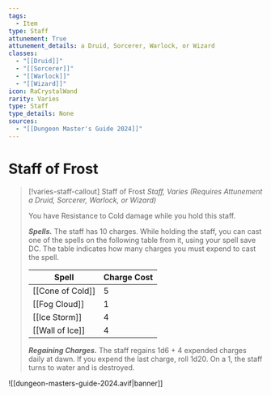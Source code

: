 ```yaml
---
tags:
  - Item
type: Staff
attunement: True
attunement_details: a Druid, Sorcerer, Warlock, or Wizard
classes:
  - "[[Druid]]"
  - "[[Sorcerer]]"
  - "[[Warlock]]"
  - "[[Wizard]]"
icon: RaCrystalWand
rarity: Varies
type: Staff
type_details: None
sources: 
  - "[[Dungeon Master's Guide 2024]]"
---
```

# Staff of Frost
>[!varies-staff-callout] Staff of Frost
>_Staff, Varies (Requires Attunement a Druid, Sorcerer, Warlock, or Wizard)_
>
>You have Resistance to Cold damage while you hold this staff.
>
>**_Spells._** The staff has 10 charges. While holding the staff, you can cast one of the spells on the following table from it, using your spell save DC. The table indicates how many charges you must expend to cast the spell.
>
>|Spell|Charge Cost|
>|---|---|
>|[[Cone of Cold]]|5|
>|[[Fog Cloud]]|1|
>|[[Ice Storm]]|4|
>|[[Wall of Ice]]|4|
>
>**_Regaining Charges._** The staff regains 1d6 + 4 expended charges daily at dawn. If you expend the last charge, roll 1d20. On a 1, the staff turns to water and is destroyed.
>


![[dungeon-masters-guide-2024.avif|banner]]